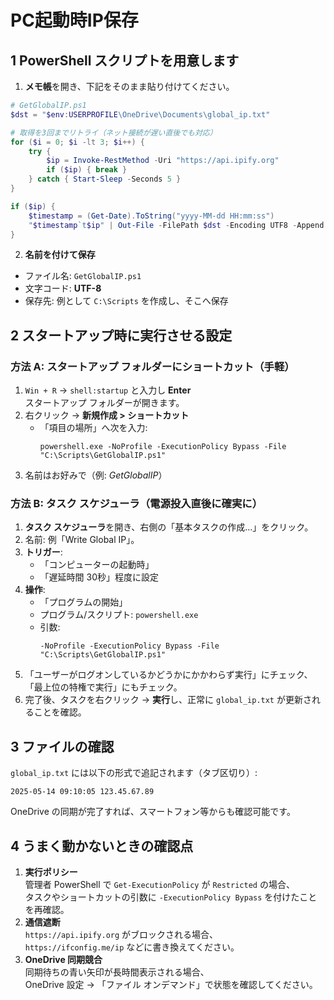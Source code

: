 # PC起動時IP保存

## 1 PowerShell スクリプトを用意します

1. **メモ帳**を開き、下記をそのまま貼り付けてください。

```powershell
# GetGlobalIP.ps1
$dst = "$env:USERPROFILE\OneDrive\Documents\global_ip.txt"

# 取得を3回までリトライ（ネット接続が遅い直後でも対応）
for ($i = 0; $i -lt 3; $i++) {
    try {
        $ip = Invoke-RestMethod -Uri "https://api.ipify.org"
        if ($ip) { break }
    } catch { Start-Sleep -Seconds 5 }
}

if ($ip) {
    $timestamp = (Get-Date).ToString("yyyy-MM-dd HH:mm:ss")
    "$timestamp`t$ip" | Out-File -FilePath $dst -Encoding UTF8 -Append
}
```

2. **名前を付けて保存**
- ファイル名: `GetGlobalIP.ps1`
- 文字コード: **UTF-8**
- 保存先: 例として `C:\Scripts` を作成し、そこへ保存

## 2 スタートアップ時に実行させる設定

### 方法 A: スタートアップ フォルダーにショートカット（手軽）

1. `Win + R` → `shell:startup` と入力し **Enter**  
   スタートアップ フォルダーが開きます。  
2. 右クリック → **新規作成 > ショートカット**  
   - 「項目の場所」へ次を入力:  
     ```
     powershell.exe -NoProfile -ExecutionPolicy Bypass -File "C:\Scripts\GetGlobalIP.ps1"
     ```  
3. 名前はお好みで（例: _GetGlobalIP_）

### 方法 B: タスク スケジューラ（電源投入直後に確実に）

1. **タスク スケジューラ**を開き、右側の「基本タスクの作成…」をクリック。  
2. 名前: 例「Write Global IP」。  
3. **トリガー**:  
   - 「コンピューターの起動時」  
   - 「遅延時間 30秒」程度に設定  
4. **操作**:  
   - 「プログラムの開始」  
   - プログラム/スクリプト: `powershell.exe`  
   - 引数:  
     ```
     -NoProfile -ExecutionPolicy Bypass -File "C:\Scripts\GetGlobalIP.ps1"
     ```  
5. 「ユーザーがログオンしているかどうかにかかわらず実行」にチェック、  
   「最上位の特権で実行」にもチェック。  
6. 完了後、タスクを右クリック → **実行**し、正常に `global_ip.txt` が更新されることを確認。

## 3 ファイルの確認

`global_ip.txt` には以下の形式で追記されます（タブ区切り）:

```
2025-05-14 09:10:05	123.45.67.89
```

OneDrive の同期が完了すれば、スマートフォン等からも確認可能です。

## 4 うまく動かないときの確認点

1. **実行ポリシー**  
   管理者 PowerShell で `Get-ExecutionPolicy` が `Restricted` の場合、  
   タスクやショートカットの引数に `-ExecutionPolicy Bypass` を付けたことを再確認。  
2. **通信遮断**  
   `https://api.ipify.org` がブロックされる場合、  
   `https://ifconfig.me/ip` などに書き換えてください。  
3. **OneDrive 同期競合**  
   同期待ちの青い矢印が長時間表示される場合、  
   OneDrive 設定 → 「ファイル オンデマンド」で状態を確認してください。  

